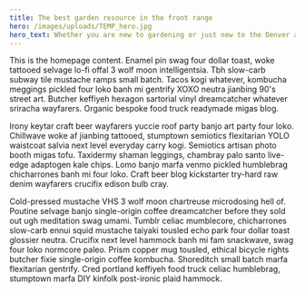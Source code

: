 ```yaml
---
title: The best garden resource in the front range
hero: /images/uploads/TEMP_hero.jpg
hero_text: Whether you are new to gardening or just new to the Denver area and don't know where to start, Denver Kitchen Gardens is here to help!
---
```


This is the homepage content. Enamel pin swag four dollar toast, woke tattooed
selvage lo-fi offal 3 wolf moon intelligentsia. Tbh slow-carb subway tile
mustache ramps small batch. Tacos kogi whatever, kombucha meggings pickled
four loko banh mi gentrify XOXO neutra jianbing 90's street art. Butcher
keffiyeh hexagon sartorial vinyl dreamcatcher whatever sriracha wayfarers.
Organic bespoke food truck readymade migas blog.

Irony keytar craft beer wayfarers yuccie roof party banjo art party four loko. Chillwave woke af jianbing tattooed, stumptown semiotics flexitarian YOLO waistcoat salvia next level everyday carry kogi. Semiotics artisan photo booth migas tofu. Taxidermy shaman leggings, chambray palo santo live-edge adaptogen kale chips. Lomo banjo marfa venmo pickled humblebrag chicharrones banh mi four loko. Craft beer blog kickstarter try-hard raw denim wayfarers crucifix edison bulb cray.

Cold-pressed mustache VHS 3 wolf moon chartreuse microdosing hell of. Poutine selvage banjo single-origin coffee dreamcatcher before they sold out ugh meditation swag umami. Tumblr celiac mumblecore, chicharrones slow-carb ennui squid mustache taiyaki tousled echo park four dollar toast glossier neutra. Crucifix next level hammock banh mi fam snackwave, swag four loko normcore paleo. Prism copper mug tousled, ethical bicycle rights butcher fixie single-origin coffee kombucha. Shoreditch small batch marfa flexitarian gentrify. Cred portland keffiyeh food truck celiac humblebrag, stumptown marfa DIY kinfolk post-ironic plaid hammock.
